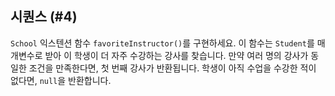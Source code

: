 ## 시퀀스 (#4)

`School` 익스텐션 함수 `favoriteInstructor()`를 구현하세요. 이 함수는 `Student`를 매개변수로 받아 이 학생이 더 자주 수강하는 강사를 찾습니다. 만약 여러 명의 강사가 동일한 조건을 만족한다면, 첫 번째 강사가 반환됩니다. 학생이 아직 수업을 수강한 적이 없다면, `null`을 반환합니다.